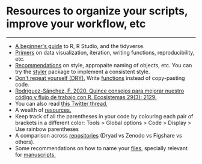 # Resources to organize your scripts, improve your workflow, etc
---

- [A beginner's guide](https://education.rstudio.com/learn/beginner/) to R, R Studio, and the tidyverse.
- [Primers](https://posit.cloud/learn/primers) on data visualization, iteration, writing functions, reproducibility, etc.
- [Recommendations](http://adv-r.had.co.nz/Style.html) on style, appropaite naming of objects, etc. You can try the [styler](https://www.tidyverse.org/blog/2017/12/styler-1.0.0/) package to implement a consistent style.
- [Don't repeat yourself (DRY).](https://www.earthdatascience.org/courses/earth-analytics/automate-science-workflows/write-efficient-code-for-science-r/) Write [functions](https://posit.cloud/learn/primers/6) instead of copy-pasting code.
- [Rodríguez-Sánchez, F. 2020. Quince consejos para mejorar nuestro código y flujo de trabajo con R. Ecosistemas 29(3): 2129.](https://doi.org/10.7818/ECOS.2129)
- You can also read [this Twitter thread.](https://twitter.com/statsepi/status/1385126000149807105)
- A wealth of [resources.](https://github.com/ecoinfAEET/Reproducibilidad/blob/master/Recursos.md)
- Keep track of all the parentheses in your code by colouring each pair of brackets in a different color: Tools > Global options > Code > Display > Use rainbow parentheses
- A comparison across [repositories](https://ddd.uab.cat/record/150829) (Dryad vs Zenodo vs Figshare vs others).
- Some recommendations on how to name your [files](https://records.princeton.edu/records-management-manual/file-naming-conventions-version-control), specially relevant for [manuscripts.](https://www.lisapoisso.com/2018/11/26/manuscript-file-names/)
